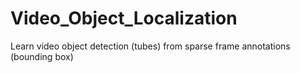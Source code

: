 # Video_Object_Localization
Learn video object detection (tubes) from sparse frame annotations (bounding box)
